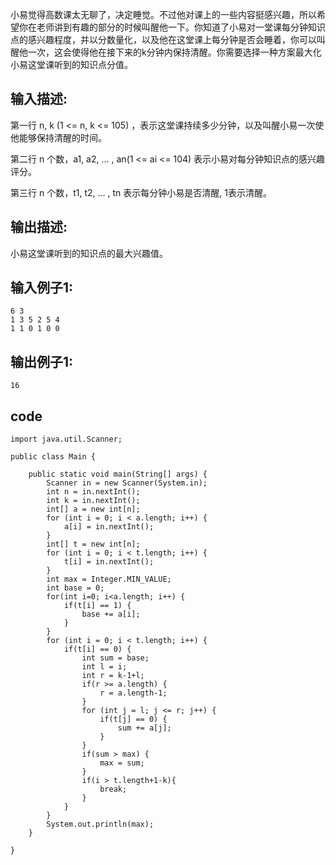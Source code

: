小易觉得高数课太无聊了，决定睡觉。不过他对课上的一些内容挺感兴趣，所以希望你在老师讲到有趣的部分的时候叫醒他一下。你知道了小易对一堂课每分钟知识点的感兴趣程度，并以分数量化，以及他在这堂课上每分钟是否会睡着，你可以叫醒他一次，这会使得他在接下来的k分钟内保持清醒。你需要选择一种方案最大化小易这堂课听到的知识点分值。 
## 输入描述: ##
第一行 n, k (1 <= n, k <= 105) ，表示这堂课持续多少分钟，以及叫醒小易一次使他能够保持清醒的时间。

第二行 n 个数，a1, a2, ... , an(1 <= ai <= 104) 表示小易对每分钟知识点的感兴趣评分。

第三行 n 个数，t1, t2, ... , tn 表示每分钟小易是否清醒, 1表示清醒。


## 输出描述: ##
小易这堂课听到的知识点的最大兴趣值。

## 输入例子1: ##
	6 3
	1 3 5 2 5 4
	1 1 0 1 0 0

## 输出例子1: ##
	16

## code ##


	import java.util.Scanner;
	
	public class Main {
		
		public static void main(String[] args) {
			Scanner in = new Scanner(System.in);
			int n = in.nextInt();
			int k = in.nextInt();
			int[] a = new int[n];
			for (int i = 0; i < a.length; i++) {
				a[i] = in.nextInt();
			}
			int[] t = new int[n];
			for (int i = 0; i < t.length; i++) {
				t[i] = in.nextInt();
			}
			int max = Integer.MIN_VALUE;
			int base = 0;
			for(int i=0; i<a.length; i++) {
				if(t[i] == 1) {
					base += a[i];
				}
			}
			for (int i = 0; i < t.length; i++) {
				if(t[i] == 0) {
					int sum = base;
					int l = i; 
					int r = k-1+l;
					if(r >= a.length) {
						r = a.length-1;
					}
					for (int j = l; j <= r; j++) {
						if(t[j] == 0) {
							sum += a[j];
						}
					}
					if(sum > max) {
						max = sum;
					}
	                if(i > t.length+1-k){
	                    break;
	                }
				}
			}
			System.out.println(max);
		}
	
	}
